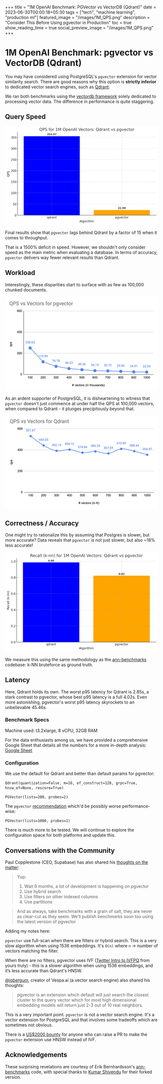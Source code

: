 +++
title =  "1M OpenAI Benchmark: PGVector vs VectorDB (Qdrant)"
date = 2023-06-30T00:00:18+05:30
tags = ["tech", "machine learning", "production ml"]
featured_image = "/images/1M_QPS.png"
description = "Consider This Before Using pgvector in Production"
toc = true
show_reading_time = true
social_preview_image = "/images/1M_QPS.png"
+++

# 1M OpenAI Benchmark: pgvector vs VectorDB (Qdrant)

You may have considered using PostgreSQL's `pgvector` extension for vector similarity search. There are good reasons why this option is **strictly inferior** to dedicated vector search engines, such as [Qdrant](https://qdrant.tech/).

We ran both benchmarks using the [vectordb framework](https://github.com/qdrant/vector-db-benchmark) solely dedicated to processing vector data. The difference in performance is quite staggering. 

## Query Speed

![](../images/1M_QPS.jpeg)

Final results show that `pgvector` lags behind Qdrant by a factor of 15 when it comes to throughput.  

That is a 1500% deficit in speed. However, we shouldn't only consider speed as the main metric when evaluating a database. In terms of accuracy, `pgvector` delivers way fewer relevant results than Qdrant.

## Workload

Interestingly, these disparities start to surface with as few as 100,000 chunked documents. 

![](../images/QPSvsVectorpgvector.png)

As an ardent supporter of PostgreSQL, it is disheartening to witness that `pgvector` doesn't just commence at under half the QPS at 100,000 vectors, when compared to Qdrant - it plunges precipitously beyond that. 

![](../images/QPSvsVectorQdrant.png)

## Correctness / Accuracy

One might try to rationalize this by assuming that Postgres is slower, but more accurate? Data reveals that `pgvector` is not just slower, but also ~18% less accurate!

![](../images/1M_kNN.jpeg)

We measure this using the same methodology as the [ann-benchmarks](https://ann-benchmarks.com) codebase: k-NN bruteforce as ground truth.

## Latency

Here, Qdrant holds its own. The worst p95 latency for Qdrant is 2.85s, a stark contrast to pgvector, whose best p95 latency is a full 4.02s. Even more astonishing, pgvector's worst p95 latency skyrockets to an unbelievable 45.46s.

### Benchmark Specs

Machine used: t3.2xlarge, 8 vCPU, 32GB RAM

For the data enthusiasts among us, we have provided a comprehensive Google Sheet that details all the numbers for a more in-depth analysis: [Google Sheet](https://docs.google.com/spreadsheets/d/1t2-tXID2LJCXdLv1JTPQaYhmMs6woOnK7W7nkEuDsUc/edit?usp=sharing)

### Configuration 

We use the default for Qdrant and better than default params for pgvector:

```
Qdrant(quantization=False, m=16, ef_construct=128, grpc=True, hnsw_ef=None, rescore=True)
```

```
PGVector(lists=200, probes=2)
```

The `pgvector` [recommendation]((https://github.com/pgvector/pgvector#query-options)) which'd be possibly worse performance-wise:
```
PGVector(lists=1000, probes=1)
```

There is much more to be tested. We will continue to explore the configuration space for both platforms and update this. 

## Conversations with the Community

Paul Copplestone (CEO, Supabase) has also shared his [thoughts on the matter](https://twitter.com/kiwicopple/status/1674395120395747331):
 
> Yup:
>1. Wait 6 months, a lot of development is happening on pgvector
>2. Use hybrid search
>3. Use filters on other indexed columns
>4. Use partitions

> And as always, take benchmarks with a grain of salt, they are never as clear-cut as they seem. We’ll publish benchmarks soon too using the latest version of pgvector

Adding my notes here:

`pgvector` use full-scan when there are filters or hybrid search. This is a very slow algorithm when using 1536 embeddings. It's `O(n)` where `n` -> number of vectors matching the filter. 

When there are no filters, pgvector uses IVF ([Twitter Intro to IVFPQ](https://twitter.com/NirantK/status/1653919899662835713) from yours truly) - this is a slower algorithm when using 1536 embeddings, and it’s less accurate than Qdrant's HNSW.

[@jobergum](https://twitter.com/jobergum/status/1674545510475001857), creator of Vespa.ai (a vector search engine) also shared his thoughts:

> pgvector is an extension which default will just search the closest cluster to the query vector which for most high dimensional embedding models will return just 2-3 out of 10 real neighbors.

This is a very important point. `pgvector` is not a vector search engine. It's a vector extension for PostgreSQL and that involves some tradeoffs which are sometimes not obvious. 

There is a [US$2000 bounty](https://twitter.com/alexgraveley/status/1674679862961885184) for anyone who can raise a PR to make the `pgvector` extension use HNSW instead of IVF.

## Acknowledgements
These surprising revelations are courtesy of Erik Bernhardsson's [ann-benchmarks](https://ann-benchmarks.com) code, with special thanks to [Kumar Shivendu](https://www.linkedin.com/in/kshivendu) for their forked version.